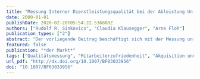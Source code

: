 ```yaml
---
title: "Messung Interner Dienstleistungsqualität bei der Ableistung Unfreiwilliger Dienstleistungen am Beispiel des Österreichischen Roten Kreuzes"
date: 2000-01-01
publishDate: 2020-02-26T05:54:22.536880Z
authors: ["Rudolf R. Sinkovics", "Claudia Klausegger", "Arne Floh"]
publication_types: ["2"]
abstract: "Der vorliegende Beitrag beschäftigt sich mit der Messung unfreiwilliger Dienstleistungen gezeigt am Fallbeispiel des Österreichischen Roten Kreuzes/Landesverband Niederösterreich. Neben einer praktischen Hilfestellung für die Non-Profit Organisation (Akquisition von neuen Mitarbeitern durch Überleitung von \"unfreiwilligen\" Zivildienern in den Freiwilligendienst nach Absolvierung des Zivildienstes) werden mit der Betrachtung der Unfreiwilligkeit und der internen Dienstleistungsqualität zwei neue Einflussfaktoren geliefert. Für die SERVQUAL-Forschung bedeutet dies einen neuen Anwendungsfall und somit die Erweiterung des Gültigkeitsbereiches des populären Ansatzes."
featured: false
publication: "*der Markt*"
tags: ["Qualitätsmessung", "Mitarbeiterzufriedenheit", "Akquisition und Motivation ehrenamtlicher Mitarbeiter", "service quality", "voluntary work", ""]
url_pdf: "http://dx.doi.org/10.1007/BF03033956"
doi: "10.1007/BF03033956"
---
```


